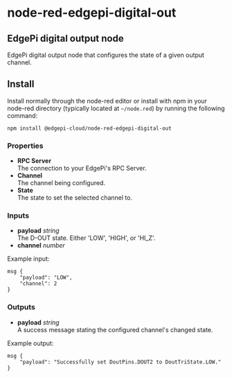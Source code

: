 # node-red-edgepi-digital-out

## EdgePi digital output node

EdgePi digital output node that configures the state of a given output channel.

## Install
Install normally through the node-red editor or install with npm in your node-red directory
(typically located  at `~/node.red`) by running the following command:
```
npm install @edgepi-cloud/node-red-edgepi-digital-out
```

### Properties
- **RPC Server**<br> 
The connection to your EdgePi's RPC Server.
- **Channel**<br>
The channel being configured.
- **State**<br>
The state to set the selected channel to.

### Inputs
- **payload** *string*<br>
The D-OUT state. Either 'LOW', 'HIGH', or 'HI_Z'.
- **channel** *number*<br>

Example input:
```
msg {
    "payload": "LOW",
    "channel": 2
}
```

### Outputs
- **payload** *string*<br>
A success message stating the configured channel's changed state.

Example output:
```
msg {
    "payload": "Successfully set DoutPins.DOUT2 to DoutTriState.LOW."
}
```